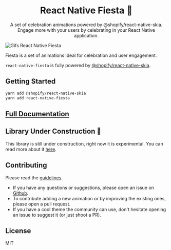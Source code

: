 <h1 align="center">React Native Fiesta 🎉</h1>

<p align="center">A set of celebration animations powered by @shopify/react-native-skia. Engage more with your users by celebrating in your React Native application.</p>

![Gifs React Native Fiesta](https://user-images.githubusercontent.com/20783123/189225632-72d6f28c-fc0d-4428-bea6-c86989deb5cb.gif)

Fiesta is a set of animations ideal for celebration and user engagement.

`react-native-fiesta` is fully powered by [@shopify/react-native-skia](https://shopify.github.io/react-native-skia/).

## Getting Started

```bash
yarn add @shopify/react-native-skia
yarn add react-native-fiesta
```

## [Full Documentation](https://mateoguzmana.github.io/react-native-fiesta/)

## Library Under Construction 🚧

This library is still under construction, right now it is experimental. You can read more about it [here](https://mateoguzmana.github.io/react-native-fiesta/docs/under-construction).

## Contributing

Please read the [guidelines](./CODE_OF_CONDUCT.md).

- If you have any questions or suggestions, please open an issue on [Github](https://github.com/mateoguzmana/react-native-fiesta/issues).
- To contribute adding a new animation or by improving the existing ones, please open a pull request.
- If you have a cool theme the community can use, don't hesitate opening an issue to suggest it (or just shoot a PR).

## License

MIT

